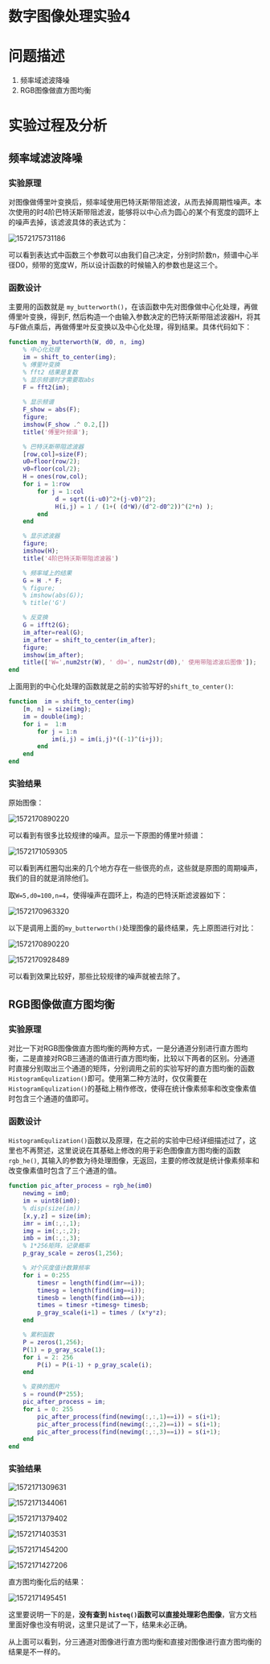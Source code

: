 # 数字图像处理实验4



# 问题描述

1. 频率域滤波降噪
3.  RGB图像做直方图均衡 





# 实验过程及分析



## 频率域滤波降噪

### 实验原理

对图像做傅里叶变换后，频率域使用巴特沃斯带阻滤波，从而去掉周期性噪声。本次使用的时4阶巴特沃斯带阻滤波，能够将以中心点为圆心的某个有宽度的圆环上的噪声去掉，该滤波具体的表达式为：

![1572175731186](proj5.assets/1572175731186.png)

可以看到表达式中函数三个参数可以由我们自己决定，分别时阶数n，频谱中心半径D0，频带的宽度W，所以设计函数的时候输入的参数也是这三个。



### 函数设计

主要用的函数就是 `my_butterworth()`，在该函数中先对图像做中心化处理，再做傅里叶变换，得到F, 然后构造一个由输入参数决定的巴特沃斯带阻滤波器H，将其与F做点乘后，再做傅里叶反变换以及中心化处理，得到结果。具体代码如下：

```matlab
function my_butterworth(W, d0, n, img)
    % 中心化处理
    im = shift_to_center(img);
    % 傅里叶变换
    % fft2 结果是复数
    % 显示频谱时才需要取abs
    F = fft2(im);
    
    % 显示频谱
    F_show = abs(F);
    figure;
    imshow(F_show .^ 0.2,[])
    title('傅里叶频谱');

    % 巴特沃斯带阻滤波器
    [row,col]=size(F); 
    u0=floor(row/2);
    v0=floor(col/2); 
    H = ones(row,col);
    for i = 1:row
        for j = 1:col
             d = sqrt((i-u0)^2+(j-v0)^2); 
             H(i,j) = 1 / (1+( (d*W)/(d^2-d0^2))^(2*n) );  
        end
    end

    % 显示滤波器
    figure;
    imshow(H);
    title('4阶巴特沃斯带阻滤波器')

    % 频率域上的结果
    G = H .* F;
    % figure;
    % imshow(abs(G));
    % title('G')

    % 反变换
    G = ifft2(G);
    im_after=real(G);
    im_after = shift_to_center(im_after);
    figure;
    imshow(im_after);
    title(['W=',num2str(W), ' d0=', num2str(d0),' 使用带阻滤波后图像']); 
end
```

上面用到的中心化处理的函数就是之前的实验写好的`shift_to_center()`:

```matlab
function  im = shift_to_center(img)
	[m, n] = size(img);
    im = double(img);
    for i =  1:m
        for j = 1:n
            im(i,j) = im(i,j)*((-1)^(i+j));
        end
    end
end
```



### 实验结果

原始图像：

![1572170890220](proj5.assets/1572170890220.png)

可以看到有很多比较规律的噪声。显示一下原图的傅里叶频谱：

![1572171059305](proj5.assets/1572171059305.png)

可以看到再红圈勾出来的几个地方存在一些很亮的点，这些就是原图的周期噪声，我们的目的就是消除他们。

取`W=5,d0=100,n=4`，使得噪声在圆环上，构造的巴特沃斯滤波器如下：

![1572170963320](proj5.assets/1572170963320.png)



以下是调用上面的`my_butterworth()`处理图像的最终结果，先上原图进行对比：

![1572170890220](proj5.assets/1572170890220-1579793556581.png)

![1572170928489](proj5.assets/1572170928489.png)

可以看到效果比较好，那些比较规律的噪声就被去除了。







## RGB图像做直方图均衡 

### 实验原理

对比一下对RGB图像做直方图均衡的两种方式，一是分通道分别进行直方图均衡，二是直接对RGB三通道的值进行直方图均衡，比较以下两者的区别。分通道时直接分别取出三个通道的矩阵，分别调用之前的实验写好的直方图均衡的函数`HistogramEqulization()`即可。使用第二种方法时，仅仅需要在`HistogramEqulization()`的基础上稍作修改，使得在统计像素频率和改变像素值时包含三个通道的值即可。



### 函数设计

`HistogramEqulization()`函数以及原理，在之前的实验中已经详细描述过了，这里也不再赘述，这里说说在其基础上修改的用于彩色图像直方图均衡的函数`rgb_he()`, 其输入的参数为待处理图像，无返回，主要的修改就是统计像素频率和改变像素值时包含了三个通道的值。

```matlab
function pic_after_process = rgb_he(im0)
    newimg = im0;
    im = uint8(im0);
    % disp(size(im))
    [x,y,z] = size(im); 
    imr = im(:,:,1);
    img = im(:,:,2);
    imb = im(:,:,3);
    % 1*256矩阵，记录概率
    p_gray_scale = zeros(1,256);

    % 对个灰度值计数算频率
    for i = 0:255
        timesr = length(find(imr==i));
        timesg = length(find(img==i));
        timesb = length(find(imb==i));
        times = timesr +timesg+ timesb;
        p_gray_scale(i+1) = times / (x*y*z);
    end

    % 累积函数
    P = zeros(1,256);
    P(1) = p_gray_scale(1);
    for i = 2: 256
        P(i) = P(i-1) + p_gray_scale(i);
    end

    % 变换的图片
    s = round(P*255);
    pic_after_process = im;
    for i = 0: 255
        pic_after_process(find(newimg(:,:,1)==i)) = s(i+1);
        pic_after_process(find(newimg(:,:,2)==i)) = s(i+1);
        pic_after_process(find(newimg(:,:,3)==i)) = s(i+1);
    end
end
```



### 实验结果

![1572171309631](proj5.assets/1572171309631.png)

![1572171344061](proj5.assets/1572171344061.png)

![1572171379402](proj5.assets/1572171379402.png)

![1572171403531](proj5.assets/1572171403531.png)

![1572171454200](proj5.assets/1572171454200.png)

![1572171427206](proj5.assets/1572171427206.png)





直方图均衡化后的结果：

![1572171495451](proj5.assets/1572171495451.png)

这里要说明一下的是，**没有查到 `histeq()`函数可以直接处理彩色图像**，官方文档里面好像也没有明说，这里只是试了一下，结果未必正确。

从上面可以看到，分三通道对图像进行直方图均衡和直接对图像进行直方图均衡的结果是不一样的。




